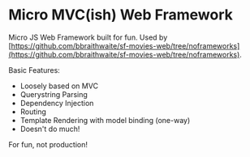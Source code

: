 # Micro MVC(ish) Web Framework

Micro JS Web Framework built for fun. Used by [https://github.com/bbraithwaite/sf-movies-web/tree/noframeworks](https://github.com/bbraithwaite/sf-movies-web/tree/noframeworks).

Basic Features:

* Loosely based on MVC
* Querystring Parsing
* Dependency Injection
* Routing
* Template Rendering with model binding (one-way)
* Doesn't do much!

For fun, not production!